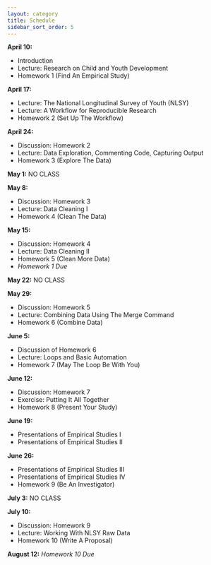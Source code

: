 ```yaml
---
layout: category
title: Schedule
sidebar_sort_order: 5
---
```


**April 10:**
 
* Introduction
* Lecture: Research on Child and Youth Development
* Homework 1 (Find An Empirical Study) [<i class="fa fa-file-pdf-o" aria-hidden="true"></i>](https://mfr.osf.io/render?url=https://osf.io/seur6/?action=download%26mode=render)

**April 17:**

* Lecture: The National Longitudinal Survey of Youth (NLSY)
* Lecture: A Workflow for Reproducible Research
* Homework 2 (Set Up The Workflow) [<i class="fa fa-file-pdf-o" aria-hidden="true"></i>](https://mfr.osf.io/render?url=https://osf.io/538wa/?action=download%26mode=render)

**April 24:**

* Discussion: Homework 2
* Lecture: Data Exploration, Commenting Code, Capturing Output
* Homework 3 (Explore The Data) [<i class="fa fa-file-pdf-o" aria-hidden="true"></i>](https://mfr.osf.io/render?url=https://osf.io/ps3dg/?action=download%26mode=render)

**May 1:** NO CLASS

**May 8:**

* Discussion: Homework 3
* Lecture: Data Cleaning I
* Homework 4 (Clean The Data) [<i class="fa fa-file-pdf-o" aria-hidden="true"></i>](https://mfr.osf.io/render?url=https://osf.io/5eck8/?action=download%26mode=render)

**May 15:**

* Discussion: Homework 4
* Lecture: Data Cleaning II
* Homework 5 (Clean More Data) [<i class="fa fa-file-pdf-o" aria-hidden="true"></i>](https://mfr.osf.io/render?url=https://osf.io/mwsyr/?action=download%26mode=render)
* *Homework 1 Due*

**May 22:** NO CLASS

**May 29:**

* Discussion: Homework 5
* Lecture: Combining Data Using The Merge Command
* Homework 6 (Combine Data) [<i class="fa fa-file-pdf-o" aria-hidden="true"></i>](https://mfr.osf.io/render?url=https://osf.io/cmj5e/?action=download%26mode=render)

**June 5:**

* Discussion of Homework 6
* Lecture: Loops and Basic Automation
* Homework 7 (May The Loop Be With You) [<i class="fa fa-file-pdf-o" aria-hidden="true"></i>](https://mfr.osf.io/render?url=https://osf.io/4csn5/?action=download%26mode=render)

**June 12:**

* Discussion: Homework 7
* Exercise: Putting It All Together
* Homework 8 (Present Your Study) [<i class="fa fa-file-pdf-o" aria-hidden="true"></i>](https://mfr.osf.io/render?url=https://osf.io/vbdy4/?action=download%26mode=render)

**June 19:** 

* Presentations of Empirical Studies I
* Presentations of Empirical Studies II

**June 26:** 

* Presentations of Empirical Studies III
* Presentations of Empirical Studies IV
* Homework 9 (Be An Investigator) [<i class="fa fa-file-pdf-o" aria-hidden="true"></i>](https://mfr.osf.io/render?url=https://osf.io/s2wkm/?action=download%26mode=render)

**July 3:** NO CLASS

**July 10:**

* Discussion: Homework 9
* Lecture: Working With NLSY Raw Data
* Homework 10 (Write A Proposal) [<i class="fa fa-file-pdf-o" aria-hidden="true"></i>](https://mfr.osf.io/render?url=https://osf.io/cv356/?action=download%26mode=render)

**August 12:** *Homework 10 Due*
